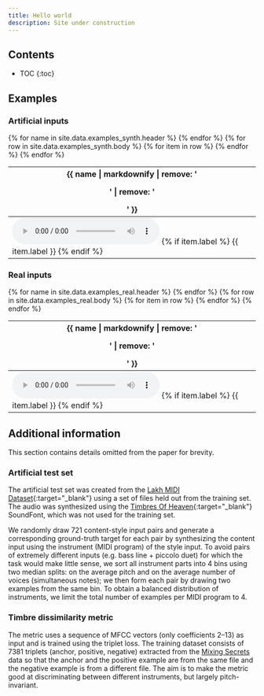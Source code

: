 ```yaml
---
title: Hello world
description: Site under construction
---
```


<script>
var playingAudio = null;

window.addEventListener('DOMContentLoaded', function () {
  document.querySelectorAll('audio').forEach(function (element) {
    element.addEventListener('play', function() {
      if (playingAudio != null && playingAudio !== element && !playingAudio.paused) {
        playingAudio.pause();
      }
      playingAudio = element;
    });
  });
});
</script>


## Contents
* TOC
{:toc}

## Examples

### Artificial inputs

<table class="audio-table">
<thead>
  <tr>
    {% for name in site.data.examples_synth.header %}
    <th>{{ name | markdownify | remove: '<p>' | remove: '</p>' }}</th>
    {% endfor %}
  </tr>
</thead>
<tbody>
  {% for row in site.data.examples_synth.body %}
  <tr>
    {% for item in row %}
    <td>
			<audio src="https://perso.telecom-paris.fr/ocifka/vqvae_examples/synth/{{ item.audio_url }}" controls></audio>
			{% if item.label %}
				<span class="audio-label">{{ item.label }}</span>
			{% endif %}
		</td>
    {% endfor %}
  </tr>
  {% endfor %}
</tbody>
</table>

### Real inputs

<table class="audio-table">
<thead>
  <tr>
    {% for name in site.data.examples_real.header %}
    <th>{{ name | markdownify | remove: '<p>' | remove: '</p>' }}</th>
    {% endfor %}
  </tr>
</thead>
<tbody>
  {% for row in site.data.examples_real.body %}
  <tr>
    {% for item in row %}
    <td>
			<audio src="https://perso.telecom-paris.fr/ocifka/vqvae_examples/real/{{ item.audio_url }}" controls></audio>
			{% if item.label %}
				<span class="audio-label">{{ item.label }}</span>
			{% endif %}
		</td>
    {% endfor %}
  </tr>
  {% endfor %}
</tbody>
</table>

## Additional information
This section contains details omitted from the paper for brevity.

### Artificial test set
The artificial test set was created from the [Lakh MIDI Dataset](https://colinraffel.com/projects/lmd/){:target="_blank"} using a set of files held out from the training set.
The audio was synthesized using the [Timbres Of Heaven](http://midkar.com/soundfonts/){:target="_blank"} SoundFont, which was not used for the training set.

We randomly draw 721 content-style input pairs and generate a corresponding ground-truth target for each pair by synthesizing the content input using the instrument (MIDI program) of the style input.
To avoid pairs of extremely different inputs (e.g. bass line + piccolo duet) for which the task would make little sense, we sort all instrument parts into 4 bins using two median splits: on the average pitch and on the average number of voices (simultaneous notes); we then form each pair by drawing two examples from the same bin.
To obtain a balanced distribution of instruments, we limit the total number of examples per MIDI program to 4.

### Timbre dissimilarity metric
The metric uses a sequence of MFCC vectors (only coefficients 2–13) as input and is trained using the triplet loss.
The training dataset consists of 7381 triplets (anchor, positive, negative) extracted from the [Mixing Secrets](https://www.cambridge-mt.com/ms/mtk/)
data so that the anchor and the positive example are from the same file and the negative example is from a different file.
The aim is to make the metric good at discriminating between different instruments, but largely pitch-invariant.
